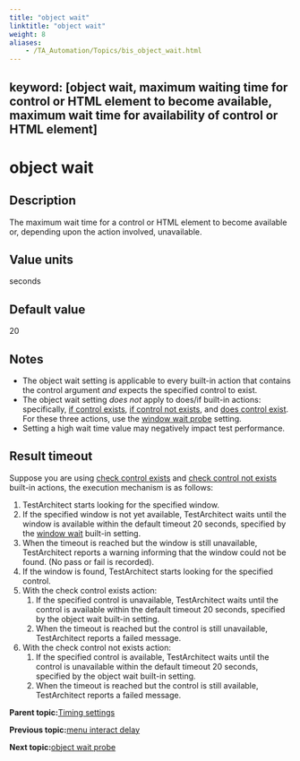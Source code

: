 ```yaml
--- 
title: "object wait"
linktitle: "object wait"
weight: 8
aliases: 
    - /TA_Automation/Topics/bis_object_wait.html
---
```

keyword: [object wait, maximum waiting time for control or HTML element to become available, maximum wait time for availability of control or HTML element]
---

# object wait

## Description

The maximum wait time for a control or HTML element to become available or, depending upon the action involved, unavailable.

## Value units

seconds

## Default value

20

## Notes

-   The object wait setting is applicable to every built-in action that contains the control argument *and* expects the specified control to exist.
-   The object wait setting *does not* apply to does/if built-in actions: specifically, [if control exists](if_control_exists.html), [if control not exists](if_control_not_exists.html), and [does control exist](does_control_exist.html). For these three actions, use the [window wait probe](object_wait_probe.html) setting.
-   Setting a high wait time value may negatively impact test performance.

## Result timeout

Suppose you are using [check control exists](check_control_exists.html) and [check control not exists](check_control_not_exists.html) built-in actions, the execution mechanism is as follows:

1.  TestArchitect starts looking for the specified window.
2.  If the specified window is not yet available, TestArchitect waits until the window is available within the default timeout 20 seconds, specified by the [window wait](window_wait.html) built-in setting.
3.  When the timeout is reached but the window is still unavailable, TestArchitect reports a warning informing that the window could not be found. \(No pass or fail is recorded\).
4.  If the window is found, TestArchitect starts looking for the specified control.
5.  With the check control exists action:
    1.  If the specified control is unavailable, TestArchitect waits until the control is available within the default timeout 20 seconds, specified by the object wait built-in setting.
    2.  When the timeout is reached but the control is still unavailable, TestArchitect reports a failed message.
6.  With the check control not exists action:
    1.  If the specified control is available, TestArchitect waits until the control is unavailable within the default timeout 20 seconds, specified by the object wait built-in setting.
    2.  When the timeout is reached but the control is still available, TestArchitect reports a failed message.

**Parent topic:**[Timing settings](/TA_Automation/Topics/bis_timing.html)

**Previous topic:**[menu interact delay](/TA_Automation/Topics/bis_menu_interact_delay.html)

**Next topic:**[object wait probe](/TA_Automation/Topics/bis_object_wait_probe.html)

